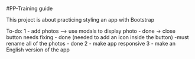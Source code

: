#PP-Training guide

This project is about practicing styling an app with Bootstrap

To-do:
    1 - add photos --> use modals to display photo - done
            -> close button needs fixing - done (needed to add an icon inside the button)
            -must rename all of the photos - done
    2 - make app responsive
    3 - make an English version of the app
    
    

